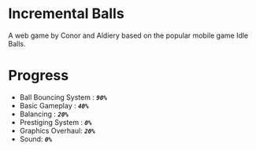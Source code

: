 # Incremental Balls
A web game by Conor and Aldiery based on the popular mobile game Idle Balls.

# Progress
- Ball Bouncing System : _**`90%`**_
- Basic Gameplay : _**`40%`**_
- Balancing :  _**`20%`**_
- Prestiging System :  _**`0%`**_
- Graphics Overhaul:  _**`20%`**_
- Sound:  _**`0%`**_

